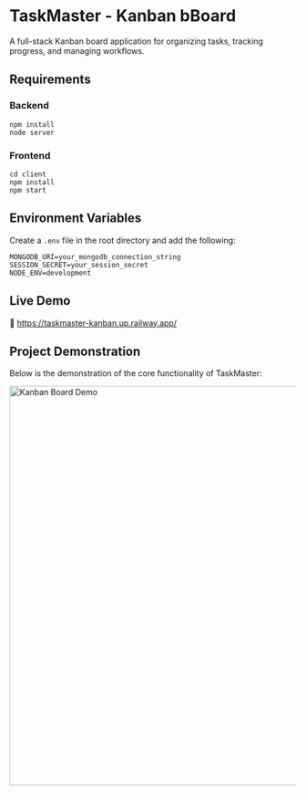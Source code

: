 <h1> TaskMaster - Kanban bBoard</h1>

<p>A full-stack Kanban board application for organizing tasks, tracking progress, and managing workflows.</p>



<h2> Requirements</h2>

<h3>Backend</h3>
<pre><code>npm install
node server</code></pre>

<h3>Frontend</h3>
<pre><code>cd client
npm install
npm start</code></pre>



<h2> Environment Variables</h2>

<p>Create a <code>.env</code> file in the root directory and add the following:</p>

<pre><code>MONGODB_URI=your_mongodb_connection_string
SESSION_SECRET=your_session_secret
NODE_ENV=development</code></pre>



<h2> Live Demo</h2>

<p>🔗 <a href="https://taskmaster-kanban.up.railway.app/" target="_blank">https://taskmaster-kanban.up.railway.app/</a></p>



<h2> Project Demonstration</h2>

<p>Below is the demonstration of the core functionality of TaskMaster:</p>

<p>
  <img src="../taskMaster/client/public/taskmaster_demo.gif" alt="Kanban Board Demo" width="700">
</p>
